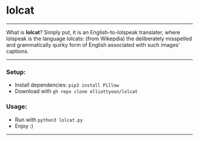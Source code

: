 # lolcat
---

What is **lolcat**? Simply put, it is an English-to-lolspeak translater, where lolspeak is the language lolcats: (from Wikepdia) the deliberately misspelled and grammatically quirky form of English associated with such images' captions.

---
### Setup:
* Install dependencies: `pip3 install Pillow`
* Download with `gh repo clone elliottyoon/lolcat`
### Usage:
* Run with `python3 lolcat.py`
* Enjoy :)
---

